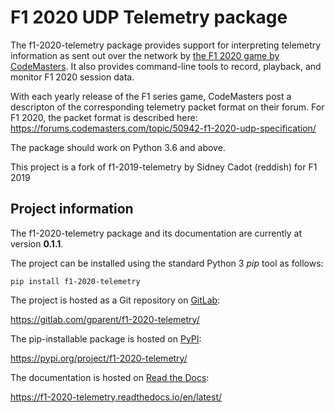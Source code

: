 
F1 2020 UDP Telemetry package
=============================

The f1-2020-telemetry package provides support for interpreting telemetry information as sent out over the network by [the F1 2020 game by CodeMasters](https://www.codemasters.com/game/f1-2020/).
It also provides command-line tools to record, playback, and monitor F1 2020 session data.

With each yearly release of the F1 series game, CodeMasters post a descripton of the corresponding telemetry packet format on their forum.
For F1 2020, the packet format is described here: https://forums.codemasters.com/topic/50942-f1-2020-udp-specification/

The package should work on Python 3.6 and above.

This project is a fork of f1-2019-telemetry by Sidney Cadot (reddish) for F1 2019


Project information
-------------------

The f1-2020-telemetry package and its documentation are currently at version **0.1.1**.

The project can be installed using the standard Python 3 _pip_ tool as follows:

    pip install f1-2020-telemetry

The project is hosted as a Git repository on [GitLab](https://gitlab.com):

  https://gitlab.com/gparent/f1-2020-telemetry/

The pip-installable package is hosted on [PyPI](https://pypi.org):

  https://pypi.org/project/f1-2020-telemetry/

The documentation is hosted on [Read the Docs](https://readthedocs.org):

  https://f1-2020-telemetry.readthedocs.io/en/latest/
